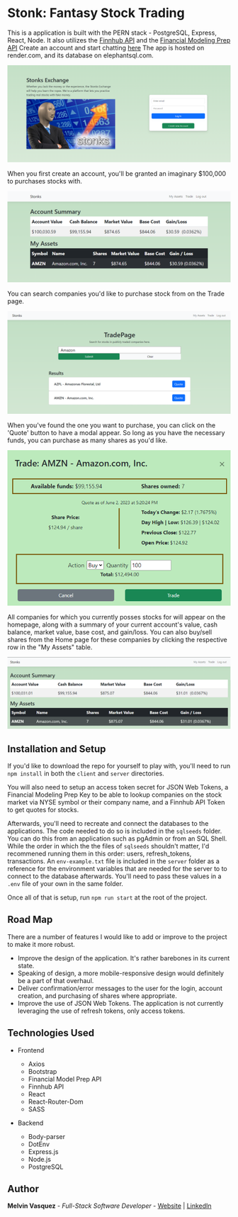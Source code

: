 # Stonk: Fantasy Stock Trading

This is a application is built with the PERN stack - PostgreSQL, Express, React, Node.
It also utilizes the [Finnhub API](https://finnhub.io/docs/api/introduction) and the [Financial Modeling Prep API](https://site.financialmodelingprep.com/developer/docs/#Ticker-Search)
Create an account and start chatting [here](https://stonks-9too.onrender.com)
The app is hosted on render.com, and its database on elephantsql.com.

![login](/screenshots/login.png)

When you first create an account, you'll be granted an imaginary $100,000 to purchases stocks with.

![home](/screenshots/home.png)

You can search companies you'd like to purchase stock from on the Trade page.

![search](/screenshots/search.png)

When you've found the one you want to purchase, you can click on the 'Quote' button to have a modal appear. So long as you have the necessary funds, you can purchase as many shares as you'd like.

![quote](/screenshots/quote.png)

All companies for which you currently posses stocks for will appear on the homepage, along with a summary of your current account's value, cash balance, market value, base cost, and gain/loss. You can also buy/sell shares from the Home page for these companies by clicking the respective row in the "My Assets" table.

![assets](/screenshots/assets.png)

## Installation and Setup

If you'd like to download the repo for yourself to play with, you'll need to run `npm install` in both the `client` and `server` directories.

You will also need to setup an access token secret for JSON Web Tokens, a Financial Modeling Prep Key to be able to lookup companies on the stock market via NYSE symbol or their company name, and a Finnhub API Token to get quotes for stocks.

Afterwards, you'll need to recreate and connect the databases to the applications. The code needed to do so is included in the `sqlseeds` folder. You can do this from an application such as pgAdmin or from an SQL Shell.  While the order in which the the files of `sqlseeds` shouldn't matter, I'd recommened running them in this order: users, refresh_tokens, transactions. An `env-example.txt` file is included in the `server` folder as a reference for the environment variables that are needed for the server to to connect to the database afterwards. You'll need to pass these values in a `.env` file of your own in the same folder. 

Once all of that is setup, run `npm run start` at the root of the project.

## Road Map

There are a number of features I would like to add or improve to the project to make it more robust.

- Improve the design of the application. It's rather barebones in its current state.
- Speaking of design, a more mobile-responsive design would definitely be a part of that overhaul.
- Deliver confirmation/error messages to the user for the login, account creation, and purchasing of shares where appropriate.
- Improve the use of JSON Web Tokens. The application is not currently leveraging the use of refresh tokens, only access tokens.

## Technologies Used

- Frontend
    - Axios
    - Bootstrap
    - Financial Model Prep API
    - Finnhub API
    - React
    - React-Router-Dom
    - SASS 

- Backend
    - Body-parser
    - DotEnv
    - Express.js
    - Node.js
    - PostgreSQL

## Author

**Melvin Vasquez** - *Full-Stack Software Developer* - [Website](https://melvinvasquez.com/) | [LinkedIn](https://www.linkedin.com/in/melvin-vasquez/)